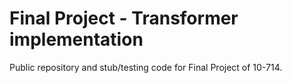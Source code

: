 # Final Project - Transformer implementation
Public repository and stub/testing code for Final Project of 10-714.
